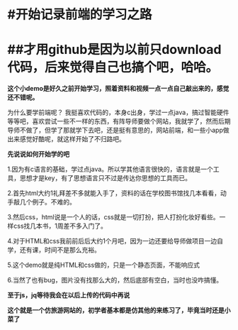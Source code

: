 #开始记录前端的学习之路
=======
##才用github是因为以前只download代码，后来觉得自己也搞个吧，哈哈。
=======

**这个小demo是好久之前开始学习，照着资料和视频一点一点自己敲出来的，感觉还不错呢。**

为什么要学前端呢？
我挺喜欢代码的，本身c出身，学过一点java，搞过智能硬件等等吧，喜欢尝试一些不一样的东西，有阵导师要做个网站，我就学了，然而后期导师不做了，但学了那就学下去吧，还是挺有意思的，网站前端，和一些小app做出来感觉好酷呢，就这样开始了不归路吧。

**先说说如何开始学的吧**

1.因为有c语言的基础，学过点java。所以学其他语言很快的，语言就是一个工具，思想才是key，有了思想语言只不过是传达你思想的工具而已。

2.首先html大约1礼拜差不多就能入手了，资料的话在学校图书馆找几本看看，动手敲几个例子。不难的。

3.然后css，html说是一个人的话，css就是一切打扮，把人打扮化妆好看些。一样css找几本书，1周差不多入门了。

4.对于HTML和css我前前后后大约1个月吧，因为一边还要给导师做项目一边自学，还有课，时间不是那么充裕。

5.这个demo就是纯HTML和css做的，只是一个静态页面，不能响应式

6.当然了也有bug，图片没有找那么大的，然后底部有空白，当时也没咋搞懂。

**至于js，jq等待我会在以后上传的代码中再说**

**这个就是一个仿旅游网站的，初学者基本都是仿其他的来练习了，毕竟当时还是小菜了**

